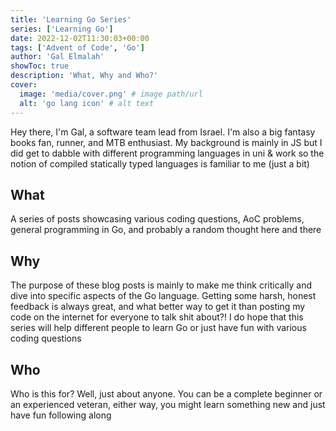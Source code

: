 ```yaml
---
title: 'Learning Go Series'
series: ['Learning Go']
date: 2022-12-02T11:30:03+00:00
tags: ['Advent of Code', 'Go']
author: 'Gal Elmalah'
showToc: true
description: 'What, Why and Who?'
cover:
  image: 'media/cover.png' # image path/url
  alt: 'go lang icon' # alt text
---
```


Hey there, I'm Gal, a software team lead from Israel. I'm also a big fantasy books fan, runner, and MTB enthusiast.
My background is mainly in JS but I did get to dabble with different programming languages in uni & work so the notion of compiled statically typed languages is familiar to me (just a bit)

## What

A series of posts showcasing various coding questions, AoC problems, general programming in Go, and probably a random thought here and there

## Why

The purpose of these blog posts is mainly to make me think critically and dive into specific aspects of the Go language.
Getting some harsh, honest feedback is always great, and what better way to get it than posting my code on the internet for everyone to talk shit about?!
I do hope that this series will help different people to learn Go or just have fun with various coding questions

## Who

Who is this for?
Well, just about anyone. You can be a complete beginner or an experienced veteran, either way, you might learn something new and just have fun following along
